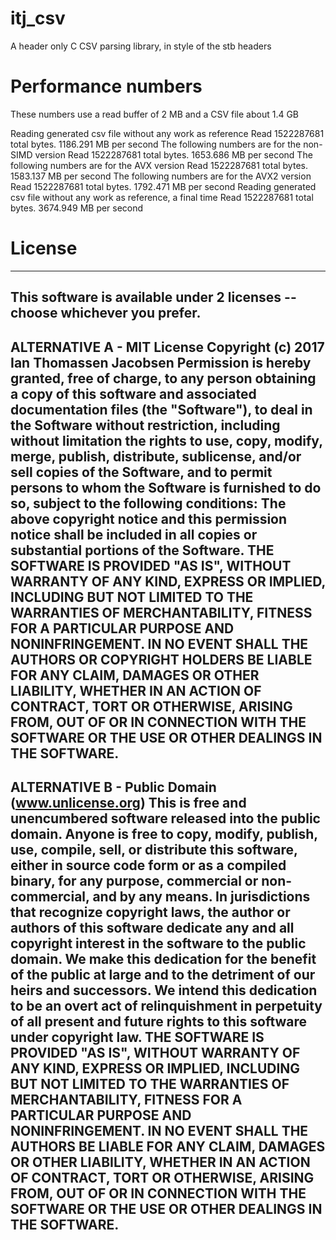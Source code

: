 # itj_csv
A header only C CSV parsing library, in style of the stb headers

# Performance numbers
These numbers use a read buffer of 2 MB and a CSV file about 1.4 GB

Reading generated csv file without any work as reference
Read 1522287681 total bytes. 1186.291 MB per second
The following numbers are for the non-SIMD version
Read 1522287681 total bytes. 1653.686 MB per second
The following numbers are for the AVX version
Read 1522287681 total bytes. 1583.137 MB per second
The following numbers are for the AVX2 version
Read 1522287681 total bytes. 1792.471 MB per second
Reading generated csv file without any work as reference, a final time
Read 1522287681 total bytes. 3674.949 MB per second

# License
------------------------------------------------------------------------------
This software is available under 2 licenses -- choose whichever you prefer.
------------------------------------------------------------------------------
ALTERNATIVE A - MIT License
Copyright (c) 2017 Ian Thomassen Jacobsen
Permission is hereby granted, free of charge, to any person obtaining a copy of 
this software and associated documentation files (the "Software"), to deal in 
the Software without restriction, including without limitation the rights to 
use, copy, modify, merge, publish, distribute, sublicense, and/or sell copies 
of the Software, and to permit persons to whom the Software is furnished to do 
so, subject to the following conditions:
The above copyright notice and this permission notice shall be included in all 
copies or substantial portions of the Software.
THE SOFTWARE IS PROVIDED "AS IS", WITHOUT WARRANTY OF ANY KIND, EXPRESS OR 
IMPLIED, INCLUDING BUT NOT LIMITED TO THE WARRANTIES OF MERCHANTABILITY, 
FITNESS FOR A PARTICULAR PURPOSE AND NONINFRINGEMENT. IN NO EVENT SHALL THE 
AUTHORS OR COPYRIGHT HOLDERS BE LIABLE FOR ANY CLAIM, DAMAGES OR OTHER 
LIABILITY, WHETHER IN AN ACTION OF CONTRACT, TORT OR OTHERWISE, ARISING FROM, 
OUT OF OR IN CONNECTION WITH THE SOFTWARE OR THE USE OR OTHER DEALINGS IN THE 
SOFTWARE.
------------------------------------------------------------------------------
ALTERNATIVE B - Public Domain (www.unlicense.org)
This is free and unencumbered software released into the public domain.
Anyone is free to copy, modify, publish, use, compile, sell, or distribute this 
software, either in source code form or as a compiled binary, for any purpose, 
commercial or non-commercial, and by any means.
In jurisdictions that recognize copyright laws, the author or authors of this 
software dedicate any and all copyright interest in the software to the public 
domain. We make this dedication for the benefit of the public at large and to 
the detriment of our heirs and successors. We intend this dedication to be an 
overt act of relinquishment in perpetuity of all present and future rights to 
this software under copyright law.
THE SOFTWARE IS PROVIDED "AS IS", WITHOUT WARRANTY OF ANY KIND, EXPRESS OR 
IMPLIED, INCLUDING BUT NOT LIMITED TO THE WARRANTIES OF MERCHANTABILITY, 
FITNESS FOR A PARTICULAR PURPOSE AND NONINFRINGEMENT. IN NO EVENT SHALL THE 
AUTHORS BE LIABLE FOR ANY CLAIM, DAMAGES OR OTHER LIABILITY, WHETHER IN AN 
ACTION OF CONTRACT, TORT OR OTHERWISE, ARISING FROM, OUT OF OR IN CONNECTION 
WITH THE SOFTWARE OR THE USE OR OTHER DEALINGS IN THE SOFTWARE.
------------------------------------------------------------------------------
